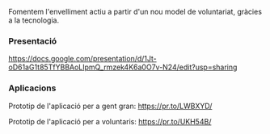 Fomentem l'envelliment actiu a partir d'un nou model de voluntariat, gràcies a la tecnologia.

### Presentació

https://docs.google.com/presentation/d/1Jt-oD61aG1t85TfYBBAoLIpmQ_rmzek4K6a0O7v-N24/edit?usp=sharing

### Aplicacions

Prototip de l'aplicació per a gent gran:  https://pr.to/LWBXYD/

Prototip de l'aplicació per a voluntaris: https://pr.to/UKH54B/
